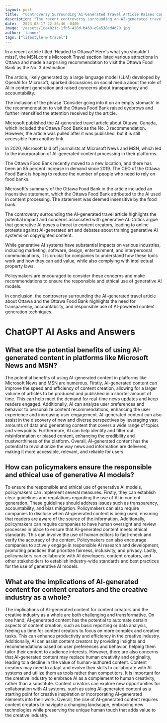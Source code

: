 ```yaml
---
layout: post
title:  "Controversy Surrounding AI-Generated Travel Article Raises Concerns about Responsible Use of Technology"
description: "The recent controversy surrounding an AI-generated travel article has sparked discussions about the role of AI in content generation and raised concerns about transparency and accountability. The article, likely generated by a large language model developed by OpenAI for Microsoft, recommended visiting the Ottawa Food Bank as the No. 3 destination in Ottawa. This unexpected recommendation, coupled with insensitive statements in the article, intensified the attention received by the controversial piece. The incident highlights the potential impact and concerns associated with generative AI and calls for responsible use of the technology."
date:   2023-08-17 22:36:46 -0400
image: '/assets/1ce4021c-1fb5-420d-b469-e9a538ed4d29.jpg'
author: 'tanner'
tags: ["lifestyle & travel"]
---
```


In a recent article titled 'Headed to Ottawa? Here's what you shouldn't miss!', the MSN.com's Microsoft Travel section listed various attractions in Ottawa and made a surprising recommendation to visit the Ottawa Food Bank as the No. 3 destination.

The article, likely generated by a large language model (LLM) developed by OpenAI for Microsoft, sparked discussions on social media about the role of AI in content generation and raised concerns about transparency and accountability.

The inclusion of the phrase 'Consider going into it on an empty stomach' in the recommendation to visit the Ottawa Food Bank raised eyebrows and further intensified the attention received by the article.

Microsoft published the AI-generated travel article about Ottawa, Canada, which included the Ottawa Food Bank as the No. 3 recommendation. However, the article was pulled after it was published, but it is still accessible from another link.

In 2020, Microsoft laid off journalists at Microsoft News and MSN, which led to the incorporation of AI-generated content processing in their platforms.

The Ottawa Food Bank recently moved to a new location, and there has been an 85 percent increase in demand since 2019. The CEO of the Ottawa Food Bank is hoping to reduce the number of people who need to rely on food banks.

Microsoft's summary of the Ottawa Food Bank in the article included an insensitive statement, which the Ottawa Food Bank attributed to the AI used in content processing. The statement was deemed insensitive by the food bank.

The controversy surrounding the AI-generated travel article highlights the potential impact and concerns associated with generative AI. Critics argue that generative AI poses a threat to content creators, leading to online protests against AI-generated art and debates about training generative AI systems on copyrighted content.

While generative AI systems have substantial impacts on various industries, including marketing, software, design, entertainment, and interpersonal communications, it is crucial for companies to understand how these tools work and how they can add value, while also complying with intellectual property laws.

Policymakers are encouraged to consider these concerns and make recommendations to ensure the responsible and ethical use of generative AI models.

In conclusion, the controversy surrounding the AI-generated travel article about Ottawa and the Ottawa Food Bank highlights the need for transparency, accountability, and responsible use of AI-powered content generation techniques.


# ChatGPT AI Asks and Answers
## What are the potential benefits of using AI-generated content in platforms like Microsoft News and MSN?
The potential benefits of using AI-generated content in platforms like Microsoft News and MSN are numerous. Firstly, AI-generated content can improve the speed and efficiency of content creation, allowing for a larger volume of articles to be produced and published in a shorter amount of time. This can help meet the demand for real-time news updates and keep readers engaged. Additionally, AI can analyze user preferences and behavior to personalize content recommendations, enhancing the user experience and increasing user engagement. AI-generated content can also assist in the discovery of new and diverse perspectives by leveraging vast amounts of data and generating content that covers a wide range of topics and viewpoints. Furthermore, AI can help identify and filter out misinformation or biased content, enhancing the credibility and trustworthiness of the platform. Overall, AI-generated content has the potential to revolutionize the way news and information are delivered, making it more accessible, relevant, and reliable for users.

## How can policymakers ensure the responsible and ethical use of generative AI models?
To ensure the responsible and ethical use of generative AI models, policymakers can implement several measures. Firstly, they can establish clear guidelines and regulations regarding the use of AI in content generation. These guidelines should address issues such as transparency, accountability, and bias mitigation. Policymakers can also require companies to disclose when AI-generated content is being used, ensuring that readers are aware of the source of the information. Additionally, policymakers can require companies to have human oversight and review processes in place to ensure that AI-generated content meets ethical standards. This can involve the use of human editors to fact-check and verify the accuracy of the content. Policymakers can also encourage companies to actively engage in responsible AI research and development, promoting practices that prioritize fairness, inclusivity, and privacy. Lastly, policymakers can collaborate with AI developers, content creators, and other stakeholders to establish industry-wide standards and best practices for the use of generative AI models.

## What are the implications of AI-generated content for content creators and the creative industry as a whole?
The implications of AI-generated content for content creators and the creative industry as a whole are both challenging and transformative. On one hand, AI-generated content has the potential to automate certain aspects of content creation, such as basic reporting or data analysis, freeing up time for content creators to focus on more complex and creative tasks. This can enhance productivity and efficiency in the creative industry. Additionally, AI can assist content creators by providing insights and recommendations based on user preferences and behavior, helping them tailor their content to audience interests. However, there are also concerns that AI-generated content may replace human creativity and originality, leading to a decline in the value of human-authored content. Content creators may need to adapt and evolve their skills to collaborate with AI systems and utilize them as tools rather than competitors. It is important for the creative industry to embrace AI as a complement to human creativity, rather than a substitute. Content creators can explore new opportunities for collaboration with AI systems, such as using AI-generated content as a starting point for creative inspiration or incorporating AI-generated elements into their work. Overall, the rise of AI-generated content requires content creators to navigate a changing landscape, embracing new technologies while preserving the unique human touch that adds value to the creative industry.

